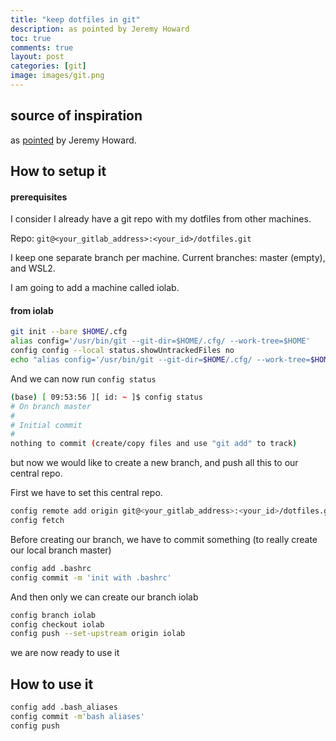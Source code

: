 ```yaml
---
title: "keep dotfiles in git"
description: as pointed by Jeremy Howard 
toc: true
comments: true
layout: post
categories: [git]
image: images/git.png
---
```


## source of inspiration

as [pointed](https://www.atlassian.com/git/tutorials/dotfiles) by Jeremy Howard.



## How to setup it

#### prerequisites

I consider I already have a git repo with my dotfiles from other machines.

Repo: `git@<your_gitlab_address>:<your_id>/dotfiles.git`

I keep one separate branch per machine. Current branches: master (empty), and WSL2.

I am going to add a machine called iolab.



#### from iolab

```bash
git init --bare $HOME/.cfg
alias config='/usr/bin/git --git-dir=$HOME/.cfg/ --work-tree=$HOME'
config config --local status.showUntrackedFiles no
echo "alias config='/usr/bin/git --git-dir=$HOME/.cfg/ --work-tree=$HOME'" >> $HOME/.bash_aliases
```

And we can now run `config status`

```bash
(base) [ 09:53:56 ][ id: ~ ]$ config status
# On branch master
#
# Initial commit
#
nothing to commit (create/copy files and use "git add" to track)
```

but now we would like to create a new branch, and push all this to our central repo.

First we have to set this central repo.

```bash
config remote add origin git@<your_gitlab_address>:<your_id>/dotfiles.git
config fetch
```

Before creating our branch, we have to commit something (to really create our local branch master)

```bash
config add .bashrc
config commit -m 'init with .bashrc'
```

And then only we can create our branch iolab

```bash
config branch iolab
config checkout iolab
config push --set-upstream origin iolab
```

we are now ready to use it



## How to use it

```bash
config add .bash_aliases
config commit -m'bash aliases'
config push
```

